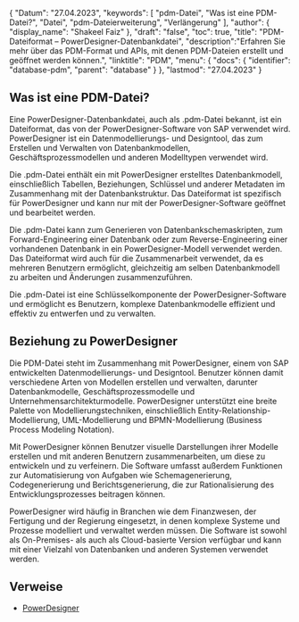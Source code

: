 {
"Datum": "27.04.2023",
  "keywords": [
"pdm-Datei",
"Was ist eine PDM-Datei?",
"Datei",
"pdm-Dateierweiterung",
"Verlängerung"
],
  "author": {
"display_name": "Shakeel Faiz"
},
"draft": "false",
  "toc": true,
"title": "PDM-Dateiformat – PowerDesigner-Datenbankdatei",
  "description":"Erfahren Sie mehr über das PDM-Format und APIs, mit denen PDM-Dateien erstellt und geöffnet werden können.",
"linktitle": "PDM",
  "menu": {
    "docs": {
      "identifier": "database-pdm",
"parent": "database"
}
},
"lastmod": "27.04.2023"
}

## Was ist eine PDM-Datei?

Eine PowerDesigner-Datenbankdatei, auch als .pdm-Datei bekannt, ist ein Dateiformat, das von der PowerDesigner-Software von SAP verwendet wird. PowerDesigner ist ein Datenmodellierungs- und Designtool, das zum Erstellen und Verwalten von Datenbankmodellen, Geschäftsprozessmodellen und anderen Modelltypen verwendet wird.

Die .pdm-Datei enthält ein mit PowerDesigner erstelltes Datenbankmodell, einschließlich Tabellen, Beziehungen, Schlüssel und anderer Metadaten im Zusammenhang mit der Datenbankstruktur. Das Dateiformat ist spezifisch für PowerDesigner und kann nur mit der PowerDesigner-Software geöffnet und bearbeitet werden.

Die .pdm-Datei kann zum Generieren von Datenbankschemaskripten, zum Forward-Engineering einer Datenbank oder zum Reverse-Engineering einer vorhandenen Datenbank in ein PowerDesigner-Modell verwendet werden. Das Dateiformat wird auch für die Zusammenarbeit verwendet, da es mehreren Benutzern ermöglicht, gleichzeitig am selben Datenbankmodell zu arbeiten und Änderungen zusammenzuführen.

Die .pdm-Datei ist eine Schlüsselkomponente der PowerDesigner-Software und ermöglicht es Benutzern, komplexe Datenbankmodelle effizient und effektiv zu entwerfen und zu verwalten.

## Beziehung zu PowerDesigner

Die PDM-Datei steht im Zusammenhang mit PowerDesigner, einem von SAP entwickelten Datenmodellierungs- und Designtool. Benutzer können damit verschiedene Arten von Modellen erstellen und verwalten, darunter Datenbankmodelle, Geschäftsprozessmodelle und Unternehmensarchitekturmodelle. PowerDesigner unterstützt eine breite Palette von Modellierungstechniken, einschließlich Entity-Relationship-Modellierung, UML-Modellierung und BPMN-Modellierung (Business Process Modeling Notation).

Mit PowerDesigner können Benutzer visuelle Darstellungen ihrer Modelle erstellen und mit anderen Benutzern zusammenarbeiten, um diese zu entwickeln und zu verfeinern. Die Software umfasst außerdem Funktionen zur Automatisierung von Aufgaben wie Schemagenerierung, Codegenerierung und Berichtsgenerierung, die zur Rationalisierung des Entwicklungsprozesses beitragen können.

PowerDesigner wird häufig in Branchen wie dem Finanzwesen, der Fertigung und der Regierung eingesetzt, in denen komplexe Systeme und Prozesse modelliert und verwaltet werden müssen. Die Software ist sowohl als On-Premises- als auch als Cloud-basierte Version verfügbar und kann mit einer Vielzahl von Datenbanken und anderen Systemen verwendet werden.

## Verweise
* [PowerDesigner](https://en.wikipedia.org/wiki/PowerDesigner)

